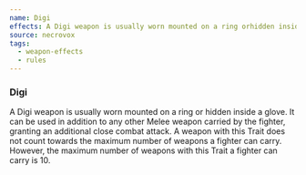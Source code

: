 ```yaml
---
name: Digi
effects: A Digi weapon is usually worn mounted on a ring orhidden inside a glove. It can be used in addition to anyother Melee weapon carried by the fighter, grantingan additional close combat attack. A weapon with thisTrait does not count towards the maximum number ofweapons a fighter can carry. However, the maximumnumber of weapons with this Trait a fighter can carryis 10.
source: necrovox
tags:
  - weapon-effects
  - rules
---
```

### Digi

A Digi weapon is usually worn mounted on a ring or
hidden inside a glove. It can be used in addition to any
other Melee weapon carried by the fighter, granting
an additional close combat attack. A weapon with this
Trait does not count towards the maximum number of
weapons a fighter can carry. However, the maximum
number of weapons with this Trait a fighter can carry
is 10.